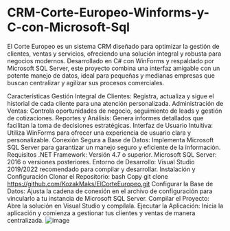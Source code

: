 # CRM-Corte-Europeo-Winforms-y-C-con-Microsoft-Sql
El Corte Europeo es un sistema CRM diseñado para optimizar la gestión de clientes, ventas y servicios, ofreciendo una solución integral y robusta para negocios modernos. Desarrollado en C# con WinForms y respaldado por Microsoft SQL Server, este proyecto combina una interfaz amigable con un potente manejo de datos, ideal para pequeñas y medianas empresas que buscan centralizar y agilizar sus procesos comerciales.

Características
Gestión Integral de Clientes: Registra, actualiza y sigue el historial de cada cliente para una atención personalizada.
Administración de Ventas: Controla oportunidades de negocio, seguimiento de leads y gestión de cotizaciones.
Reportes y Análisis: Genera informes detallados que facilitan la toma de decisiones estratégicas.
Interfaz de Usuario Intuitiva: Utiliza WinForms para ofrecer una experiencia de usuario clara y personalizable.
Conexión Segura a Base de Datos: Implementa Microsoft SQL Server para garantizar un manejo seguro y eficiente de la información.
Requisitos
.NET Framework: Versión 4.7 o superior.
Microsoft SQL Server: 2016 o versiones posteriores.
Entorno de Desarrollo: Visual Studio 2019/2022 recomendado para compilar y desarrollar.
Instalación y Configuración
Clonar el Repositorio:
bash
Copy
git clone https://github.com/KozakMaks/ElCorteEuropeo.git
Configurar la Base de Datos:
Ajusta la cadena de conexión en el archivo de configuración para vincularlo a tu instancia de Microsoft SQL Server.
Compilar el Proyecto:
Abre la solución en Visual Studio y compílala.
Ejecutar la Aplicación:
Inicia la aplicación y comienza a gestionar tus clientes y ventas de manera centralizada.
![image](https://github.com/user-attachments/assets/545c8b55-ec17-455b-a50f-9f88a928b2a1)


